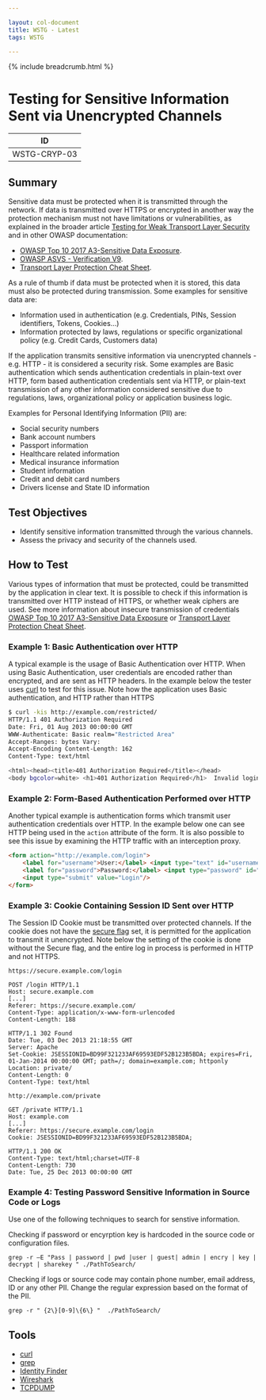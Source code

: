 ```yaml
---

layout: col-document
title: WSTG - Latest
tags: WSTG

---
```


{% include breadcrumb.html %}
# Testing for Sensitive Information Sent via Unencrypted Channels

|ID          |
|------------|
|WSTG-CRYP-03|

## Summary

Sensitive data must be protected when it is transmitted through the network. If data is transmitted over HTTPS or encrypted in another way the protection mechanism must not have limitations or vulnerabilities, as explained in the broader article [Testing for Weak Transport Layer Security](01-Testing_for_Weak_Transport_Layer_Security.md) and in other OWASP documentation:

- [OWASP Top 10 2017 A3-Sensitive Data Exposure](https://owasp.org/www-project-top-ten/2017/A3_2017-Sensitive_Data_Exposure).
- [OWASP ASVS - Verification V9](https://github.com/OWASP/ASVS/blob/master/4.0/en/0x17-V9-Communications.md).
- [Transport Layer Protection Cheat Sheet](https://cheatsheetseries.owasp.org/cheatsheets/Transport_Layer_Protection_Cheat_Sheet.html).

As a rule of thumb if data must be protected when it is stored, this data must also be protected during transmission. Some examples for sensitive data are:

- Information used in authentication (e.g. Credentials, PINs, Session identifiers, Tokens, Cookies…)
- Information protected by laws, regulations or specific organizational policy (e.g. Credit Cards, Customers data)

If the application transmits sensitive information via unencrypted channels - e.g. HTTP - it is considered a security risk. Some examples are Basic authentication which sends authentication credentials in plain-text over HTTP, form based authentication credentials sent via HTTP, or plain-text transmission of any other information considered sensitive due to regulations, laws, organizational policy or application business logic.

Examples for Personal Identifying Information (PII) are:

- Social security numbers
- Bank account numbers
- Passport information
- Healthcare related information
- Medical insurance information
- Student information
- Credit and debit card numbers
- Drivers license and State ID information

## Test Objectives

- Identify sensitive information transmitted through the various channels.
- Assess the privacy and security of the channels used.

## How to Test

Various types of information that must be protected, could be transmitted by the application in clear text. It is possible to check if this information is transmitted over HTTP instead of HTTPS, or whether weak ciphers are used. See more information about insecure transmission of credentials [OWASP Top 10 2017 A3-Sensitive Data Exposure](https://owasp.org/www-project-top-ten/2017/A3_2017-Sensitive_Data_Exposure) or [Transport Layer Protection Cheat Sheet](https://cheatsheetseries.owasp.org/cheatsheets/Transport_Layer_Protection_Cheat_Sheet.html).

### Example 1: Basic Authentication over HTTP

A typical example is the usage of Basic Authentication over HTTP. When using Basic Authentication, user credentials are encoded rather than encrypted, and are sent as HTTP headers. In the example below the tester uses [curl](https://curl.haxx.se/) to test for this issue. Note how the application uses Basic authentication, and HTTP rather than HTTPS

```bash
$ curl -kis http://example.com/restricted/
HTTP/1.1 401 Authorization Required
Date: Fri, 01 Aug 2013 00:00:00 GMT
WWW-Authenticate: Basic realm="Restricted Area"
Accept-Ranges: bytes Vary:
Accept-Encoding Content-Length: 162
Content-Type: text/html

<html><head><title>401 Authorization Required</title></head>
<body bgcolor=white> <h1>401 Authorization Required</h1>  Invalid login credentials!  </body></html>
```

### Example 2: Form-Based Authentication Performed over HTTP

Another typical example is authentication forms which transmit user authentication credentials over HTTP. In the example below one can see HTTP being used in the `action` attribute of the form. It is also possible to see this issue by examining the HTTP traffic with an interception proxy.

```html
<form action="http://example.com/login">
    <label for="username">User:</label> <input type="text" id="username" name="username" value=""/><br />
    <label for="password">Password:</label> <input type="password" id="password" name="password" value=""/>
    <input type="submit" value="Login"/>
</form>
```

### Example 3: Cookie Containing Session ID Sent over HTTP

The Session ID Cookie must be transmitted over protected channels. If the cookie does not have the [secure flag](../06-Session_Management_Testing/02-Testing_for_Cookies_Attributes.md) set, it is permitted for the application to transmit it unencrypted. Note below the setting of the cookie is done without the Secure flag, and the entire log in process is performed in HTTP and not HTTPS.

```http
https://secure.example.com/login

POST /login HTTP/1.1
Host: secure.example.com
[...]
Referer: https://secure.example.com/
Content-Type: application/x-www-form-urlencoded
Content-Length: 188

HTTP/1.1 302 Found
Date: Tue, 03 Dec 2013 21:18:55 GMT
Server: Apache
Set-Cookie: JSESSIONID=BD99F321233AF69593EDF52B123B5BDA; expires=Fri, 01-Jan-2014 00:00:00 GMT; path=/; domain=example.com; httponly
Location: private/
Content-Length: 0
Content-Type: text/html
```

```http
http://example.com/private

GET /private HTTP/1.1
Host: example.com
[...]
Referer: https://secure.example.com/login
Cookie: JSESSIONID=BD99F321233AF69593EDF52B123B5BDA;

HTTP/1.1 200 OK
Content-Type: text/html;charset=UTF-8
Content-Length: 730
Date: Tue, 25 Dec 2013 00:00:00 GMT
```

### Example 4: Testing Password Sensitive Information in Source Code or Logs

Use one of the following techniques to search for senstive information.

Checking if password or encyrption key is hardcoded in the source code or configuration files.

`grep -r –E "Pass | password | pwd |user | guest| admin | encry | key | decrypt | sharekey " ./PathToSearch/`

Checking if logs or source code may contain phone number, email address, ID or any other PII. Change the regular expression based on the format of the PII.

`grep -r " {2\}[0-9]\{6\} "  ./PathToSearch/`

## Tools

- [curl](https://curl.haxx.se/)
- [grep](http://man7.org/linux/man-pages/man1/egrep.1.html)
- [Identity Finder](https://download.cnet.com/Identity-Finder-Free-Edition/3000-2144_4-10906766.html)
- [Wireshark](https://www.wireshark.org/)
- [TCPDUMP](https://www.tcpdump.org/)

